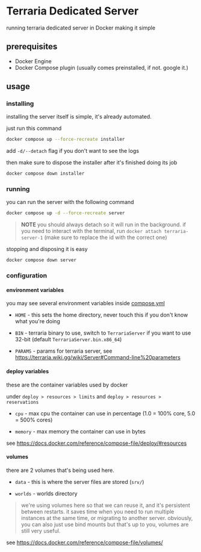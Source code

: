 # Terraria Dedicated Server

running terraria dedicated server in Docker making it simple

## prerequisites

- Docker Engine
- Docker Compose plugin (usually comes preinstalled, if not. google it.)

## usage

### installing

installing the server itself is simple, it's already automated.

just run this command

```bash
docker compose up --force-recreate installer
```

add `-d/--detach` flag if you don't want to see the logs

then make sure to dispose the installer after it's finished doing its job

```bash
docker compose down installer
```

### running

you can run the server with the following command

```bash
docker compose up -d --force-recreate server
```

> **NOTE** you should always detach so it will run in the background. if you need to interact with the terminal, run `docker attach terraria-server-1` (make sure to replace the id with the correct one)

stopping and disposing it is easy

```bash
docker compose down server
```

### configuration

#### environment variables

you may see several environment variables inside [compose.yml](compose.yml)

- `HOME` - this sets the home directory, never touch this if you don't know what you're doing

- `BIN` - terraria binary to use, switch to `TerrariaServer` if you want to use 32-bit (default `TerrariaServer.bin.x86_64`)

- `PARAMS` - params for terraria server, see https://terraria.wiki.gg/wiki/Server#Command-line%20parameters

#### deploy variables

these are the container variables used by docker

under `deploy > resources > limits` and `deploy > resources > reservations`

- `cpu` - max cpu the container can use in percentage (1.0 = 100% core, 5.0 = 500% cores)

- `memory` - max memory the container can use in bytes

see https://docs.docker.com/reference/compose-file/deploy/#resources

#### volumes

there are 2 volumes that's being used here.

- `data` - this is where the server files are stored (`srv/`)

- `worlds` - worlds directory

> we're using volumes here so that we can reuse it, and it's persistent between restarts. it saves time when you need to run multiple instances at the same time, or migrating to another server. obviously, you can also just use bind mounts but that's up to you, volumes are still very useful.

see https://docs.docker.com/reference/compose-file/volumes/
